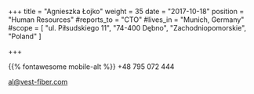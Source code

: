 +++ 
title = "Agnieszka Łojko" 
weight = 35 
date = "2017-10-18" 
position = "Human Resources" 
#reports_to = "CTO" 
#lives_in = "Munich, Germany" 
#scope = [ "ul. Piłsudskiego 11", "74-400 Dębno", "Zachodniopomorskie", "Poland" ] 

+++

{{% fontawesome mobile-alt %}} +48 795 072 444

al@vest-fiber.com

